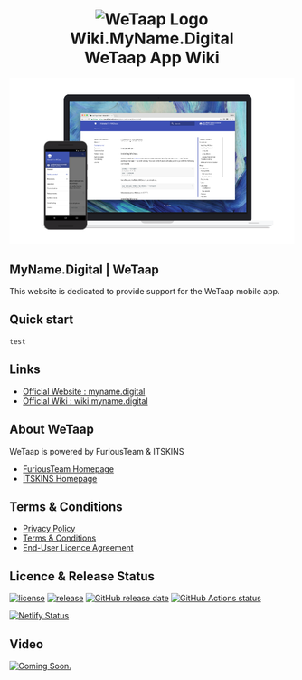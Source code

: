<h1 align="center">
<img src="https://myname.digital/assets/img/logo/wetaap_logo_black.png" alt="WeTaap Logo" width="170">
<br>Wiki.MyName.Digital<br>WeTaap App Wiki
</h1>

![Eyecatch image of MkDocs Material Boilerplate (Starter Kit)](https://raw.githubusercontent.com/peaceiris/mkdocs-material-boilerplate/main/docs_sample/images/material.png)

## MyName.Digital | WeTaap

This website is dedicated to provide support for the WeTaap mobile app.

## Quick start

```test
test
```

## Links

- [Official Website : myname.digital]
- [Official Wiki : wiki.myname.digital]

[Official Website : myname.digital]: https://myname.digital
[Official Wiki : wiki.myname.digital]: https://wiki.myname.digital

## About WeTaap

WeTaap is powered by FuriousTeam & ITSKINS

- [FuriousTeam Homepage](https://peaceiris.com/)
- [ITSKINS Homepage](https://itskins.com/)

## Terms & Conditions

- [Privacy Policy](https://myname.digital/terms/privacy-policy)
- [Terms & Conditions](https://myname.digital/terms/terms-and-conditions)
- [End-User Licence Agreement](https://myname.digital/terms/eula)

## Licence & Release Status

[![license](https://img.shields.io/github/license/furiousteam/wiki.myname.digital.svg)](https://github.com/furiousteam/wiki.myname.digital/blob/main/LICENSE)
[![release](https://img.shields.io/github/release/furiousteam/wiki.myname.digital.svg)](https://github.com/furiousteam/wiki.myname.digital/releases/latest)
[![GitHub release date](https://img.shields.io/github/release-date/furiousteam/wiki.myname.digital.svg)](https://github.com/furiousteam/wiki.myname.digital/releases)
[![GitHub Actions status](https://github.com/furiousteam/wiki.myname.digital/workflows/github%20pages/badge.svg)](https://github.com/furiousteam/wiki.myname.digital/actions)

[![Netlify Status](https://api.netlify.com/api/v1/badges/6eea5dbc-d2ce-44da-9a6a-cbe05b785e37/deploy-status)](https://app.netlify.com/sites/gifted-poincare-c9654e/deploys)

<!-- https://shields.io/ -->

## Video

[![Coming Soon.](images/WHAT-IS-BLOC-YOUTUBE.jpg)](https://www.youtube.com/watch?v=uQekepZesE0)